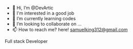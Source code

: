 - 👋 Hi, I’m @DevArtic
- 👀 I'm interested in a good job
- 🌱 I’m currently learning codes
- 💞️ I’m looking to collaborate on ...
- 📫 How to reach me? here! samuelking312@gmail.com

Full stack Developer
